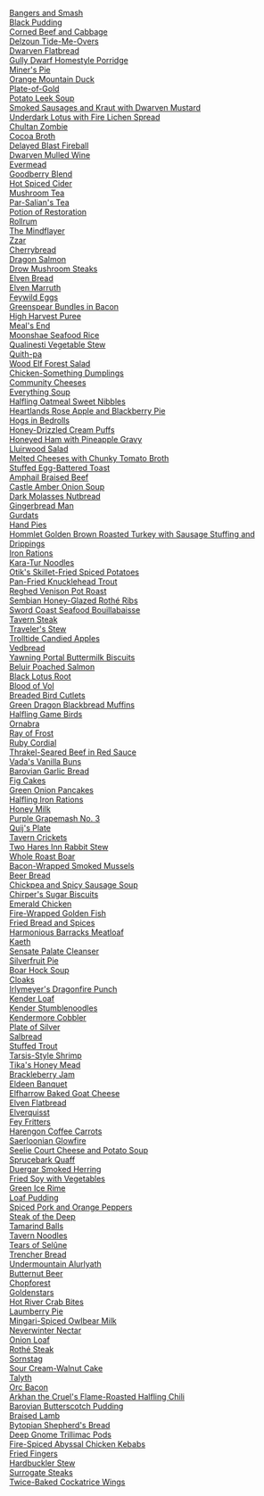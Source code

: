 ﻿[Bangers and Smash](../5econtent/recipes/bangersandsmash.md)
<br>[Black Pudding](../5econtent/recipes/blackpudding.md)
<br>[Corned Beef and Cabbage](../5econtent/recipes/cornedbeefandcabbage.md)
<br>[Delzoun Tide-Me-Overs](../5econtent/recipes/delzountidemeovers.md)
<br>[Dwarven Flatbread](../5econtent/recipes/dwarvenflatbread.md)
<br>[Gully Dwarf Homestyle Porridge](../5econtent/recipes/gullydwarfhomestyleporridge.md)
<br>[Miner's Pie](../5econtent/recipes/minerspie.md)
<br>[Orange Mountain Duck](../5econtent/recipes/orangemountainduck.md)
<br>[Plate-of-Gold](../5econtent/recipes/plateofgold.md)
<br>[Potato Leek Soup](../5econtent/recipes/potatoleeksoup.md)
<br>[Smoked Sausages and Kraut with Dwarven Mustard](../5econtent/recipes/smokedsausagesandkrautwithdwarvenmustard.md)
<br>[Underdark Lotus with Fire Lichen Spread](../5econtent/recipes/underdarklotuswithfirelichenspread.md)
<br>[Chultan Zombie](../5econtent/recipes/chultanzombie.md)
<br>[Cocoa Broth](../5econtent/recipes/cocoabroth.md)
<br>[Delayed Blast Fireball](../5econtent/recipes/delayedblastfireball.md)
<br>[Dwarven Mulled Wine](../5econtent/recipes/dwarvenmulledwine.md)
<br>[Evermead](../5econtent/recipes/evermead.md)
<br>[Goodberry Blend](../5econtent/recipes/goodberryblend.md)
<br>[Hot Spiced Cider](../5econtent/recipes/hotspicedcider.md)
<br>[Mushroom Tea](../5econtent/recipes/mushroomtea.md)
<br>[Par-Salian's Tea](../5econtent/recipes/parsalianstea.md)
<br>[Potion of Restoration](../5econtent/recipes/potionofrestoration.md)
<br>[Rollrum](../5econtent/recipes/rollrum.md)
<br>[The Mindflayer](../5econtent/recipes/themindflayer.md)
<br>[Zzar](../5econtent/recipes/zzar.md)
<br>[Cherrybread](../5econtent/recipes/cherrybread.md)
<br>[Dragon Salmon](../5econtent/recipes/dragonsalmon.md)
<br>[Drow Mushroom Steaks](../5econtent/recipes/drowmushroomsteaks.md)
<br>[Elven Bread](../5econtent/recipes/elvenbread.md)
<br>[Elven Marruth](../5econtent/recipes/elvenmarruth.md)
<br>[Feywild Eggs](../5econtent/recipes/feywildeggs.md)
<br>[Greenspear Bundles in Bacon](../5econtent/recipes/greenspearbundlesinbacon.md)
<br>[High Harvest Puree](../5econtent/recipes/highharvestpuree.md)
<br>[Meal's End](../5econtent/recipes/mealsend.md)
<br>[Moonshae Seafood Rice](../5econtent/recipes/moonshaeseafoodrice.md)
<br>[Qualinesti Vegetable Stew](../5econtent/recipes/qualinestivegetablestew.md)
<br>[Quith-pa](../5econtent/recipes/quithpa.md)
<br>[Wood Elf Forest Salad](../5econtent/recipes/woodelfforestsalad.md)
<br>[Chicken-Something Dumplings](../5econtent/recipes/chickensomethingdumplings.md)
<br>[Community Cheeses](../5econtent/recipes/communitycheeses.md)
<br>[Everything Soup](../5econtent/recipes/everythingsoup.md)
<br>[Halfling Oatmeal Sweet Nibbles](../5econtent/recipes/halflingoatmealsweetnibbles.md)
<br>[Heartlands Rose Apple and Blackberry Pie](../5econtent/recipes/heartlandsroseappleandblackberrypie.md)
<br>[Hogs in Bedrolls](../5econtent/recipes/hogsinbedrolls.md)
<br>[Honey-Drizzled Cream Puffs](../5econtent/recipes/honeydrizzledcreampuffs.md)
<br>[Honeyed Ham with Pineapple Gravy](../5econtent/recipes/honeyedhamwithpineapplegravy.md)
<br>[Lluirwood Salad](../5econtent/recipes/lluirwoodsalad.md)
<br>[Melted Cheeses with Chunky Tomato Broth](../5econtent/recipes/meltedcheeseswithchunkytomatobroth.md)
<br>[Stuffed Egg-Battered Toast](../5econtent/recipes/stuffedeggbatteredtoast.md)
<br>[Amphail Braised Beef](../5econtent/recipes/amphailbraisedbeef.md)
<br>[Castle Amber Onion Soup](../5econtent/recipes/castleamberonionsoup.md)
<br>[Dark Molasses Nutbread](../5econtent/recipes/darkmolassesnutbread.md)
<br>[Gingerbread Man](../5econtent/recipes/gingerbreadman.md)
<br>[Gurdats](../5econtent/recipes/gurdats.md)
<br>[Hand Pies](../5econtent/recipes/handpies.md)
<br>[Hommlet Golden Brown Roasted Turkey with Sausage Stuffing and Drippings](../5econtent/recipes/hommletgoldenbrownroastedturkeywithsausagestuffinganddrippings.md)
<br>[Iron Rations](../5econtent/recipes/ironrations.md)
<br>[Kara-Tur Noodles](../5econtent/recipes/karaturnoodles.md)
<br>[Otik's Skillet-Fried Spiced Potatoes](../5econtent/recipes/otiksskilletfriedspicedpotatoes.md)
<br>[Pan-Fried Knucklehead Trout](../5econtent/recipes/panfriedknuckleheadtrout.md)
<br>[Reghed Venison Pot Roast](../5econtent/recipes/reghedvenisonpotroast.md)
<br>[Sembian Honey-Glazed Rothé Ribs](../5econtent/recipes/sembianhoneyglazedrotheribs.md)
<br>[Sword Coast Seafood Bouillabaisse](../5econtent/recipes/swordcoastseafoodbouillabaisse.md)
<br>[Tavern Steak](../5econtent/recipes/tavernsteak.md)
<br>[Traveler's Stew](../5econtent/recipes/travelersstew.md)
<br>[Trolltide Candied Apples](../5econtent/recipes/trolltidecandiedapples.md)
<br>[Vedbread](../5econtent/recipes/vedbread.md)
<br>[Yawning Portal Buttermilk Biscuits](../5econtent/recipes/yawningportalbuttermilkbiscuits.md)
<br>[Beluir Poached Salmon](../5econtent/recipes/beluirpoachedsalmon.md)
<br>[Black Lotus Root](../5econtent/recipes/blacklotusroot.md)
<br>[Blood of Vol](../5econtent/recipes/bloodofvol.md)
<br>[Breaded Bird Cutlets](../5econtent/recipes/breadedbirdcutlets.md)
<br>[Green Dragon Blackbread Muffins](../5econtent/recipes/greendragonblackbreadmuffins.md)
<br>[Halfling Game Birds](../5econtent/recipes/halflinggamebirds.md)
<br>[Ornabra](../5econtent/recipes/ornabra.md)
<br>[Ray of Frost](../5econtent/recipes/rayoffrost.md)
<br>[Ruby Cordial](../5econtent/recipes/rubycordial.md)
<br>[Thrakel-Seared Beef in Red Sauce](../5econtent/recipes/thrakelsearedbeefinredsauce.md)
<br>[Vada's Vanilla Buns](../5econtent/recipes/vadasvanillabuns.md)
<br>[Barovian Garlic Bread](../5econtent/recipes/baroviangarlicbread.md)
<br>[Fig Cakes](../5econtent/recipes/figcakes.md)
<br>[Green Onion Pancakes](../5econtent/recipes/greenonionpancakes.md)
<br>[Halfling Iron Rations](../5econtent/recipes/halflingironrations.md)
<br>[Honey Milk](../5econtent/recipes/honeymilk.md)
<br>[Purple Grapemash No. 3](../5econtent/recipes/purplegrapemashno.3.md)
<br>[Quij's Plate](../5econtent/recipes/quijsplate.md)
<br>[Tavern Crickets](../5econtent/recipes/taverncrickets.md)
<br>[Two Hares Inn Rabbit Stew](../5econtent/recipes/twoharesinnrabbitstew.md)
<br>[Whole Roast Boar](../5econtent/recipes/wholeroastboar.md)
<br>[Bacon-Wrapped Smoked Mussels](../5econtent/recipes/baconwrappedsmokedmussels.md)
<br>[Beer Bread](../5econtent/recipes/beerbread.md)
<br>[Chickpea and Spicy Sausage Soup](../5econtent/recipes/chickpeaandspicysausagesoup.md)
<br>[Chirper's Sugar Biscuits](../5econtent/recipes/chirperssugarbiscuits.md)
<br>[Emerald Chicken](../5econtent/recipes/emeraldchicken.md)
<br>[Fire-Wrapped Golden Fish](../5econtent/recipes/firewrappedgoldenfish.md)
<br>[Fried Bread and Spices](../5econtent/recipes/friedbreadandspices.md)
<br>[Harmonious Barracks Meatloaf](../5econtent/recipes/harmoniousbarracksmeatloaf.md)
<br>[Kaeth](../5econtent/recipes/kaeth.md)
<br>[Sensate Palate Cleanser](../5econtent/recipes/sensatepalatecleanser.md)
<br>[Silverfruit Pie](../5econtent/recipes/silverfruitpie.md)
<br>[Boar Hock Soup](../5econtent/recipes/boarhocksoup.md)
<br>[Cloaks](../5econtent/recipes/cloaks.md)
<br>[Irlymeyer's Dragonfire Punch](../5econtent/recipes/irlymeyersdragonfirepunch.md)
<br>[Kender Loaf](../5econtent/recipes/kenderloaf.md)
<br>[Kender Stumblenoodles](../5econtent/recipes/kenderstumblenoodles.md)
<br>[Kendermore Cobbler](../5econtent/recipes/kendermorecobbler.md)
<br>[Plate of Silver](../5econtent/recipes/plateofsilver.md)
<br>[Salbread](../5econtent/recipes/salbread.md)
<br>[Stuffed Trout](../5econtent/recipes/stuffedtrout.md)
<br>[Tarsis-Style Shrimp](../5econtent/recipes/tarsisstyleshrimp.md)
<br>[Tika's Honey Mead](../5econtent/recipes/tikashoneymead.md)
<br>[Brackleberry Jam](../5econtent/recipes/brackleberryjam.md)
<br>[Eldeen Banquet](../5econtent/recipes/eldeenbanquet.md)
<br>[Elfharrow Baked Goat Cheese](../5econtent/recipes/elfharrowbakedgoatcheese.md)
<br>[Elven Flatbread](../5econtent/recipes/elvenflatbread.md)
<br>[Elverquisst](../5econtent/recipes/elverquisst.md)
<br>[Fey Fritters](../5econtent/recipes/feyfritters.md)
<br>[Harengon Coffee Carrots](../5econtent/recipes/harengoncoffeecarrots.md)
<br>[Saerloonian Glowfire](../5econtent/recipes/saerloonianglowfire.md)
<br>[Seelie Court Cheese and Potato Soup](../5econtent/recipes/seeliecourtcheeseandpotatosoup.md)
<br>[Sprucebark Quaff](../5econtent/recipes/sprucebarkquaff.md)
<br>[Duergar Smoked Herring](../5econtent/recipes/duergarsmokedherring.md)
<br>[Fried Soy with Vegetables](../5econtent/recipes/friedsoywithvegetables.md)
<br>[Green Ice Rime](../5econtent/recipes/greenicerime.md)
<br>[Loaf Pudding](../5econtent/recipes/loafpudding.md)
<br>[Spiced Pork and Orange Peppers](../5econtent/recipes/spicedporkandorangepeppers.md)
<br>[Steak of the Deep](../5econtent/recipes/steakofthedeep.md)
<br>[Tamarind Balls](../5econtent/recipes/tamarindballs.md)
<br>[Tavern Noodles](../5econtent/recipes/tavernnoodles.md)
<br>[Tears of Selûne](../5econtent/recipes/tearsofselune.md)
<br>[Trencher Bread](../5econtent/recipes/trencherbread.md)
<br>[Undermountain Alurlyath](../5econtent/recipes/undermountainalurlyath.md)
<br>[Butternut Beer](../5econtent/recipes/butternutbeer.md)
<br>[Chopforest](../5econtent/recipes/chopforest.md)
<br>[Goldenstars](../5econtent/recipes/goldenstars.md)
<br>[Hot River Crab Bites](../5econtent/recipes/hotrivercrabbites.md)
<br>[Laumberry Pie](../5econtent/recipes/laumberrypie.md)
<br>[Mingari-Spiced Owlbear Milk](../5econtent/recipes/mingarispicedowlbearmilk.md)
<br>[Neverwinter Nectar](../5econtent/recipes/neverwinternectar.md)
<br>[Onion Loaf](../5econtent/recipes/onionloaf.md)
<br>[Rothé Steak](../5econtent/recipes/rothesteak.md)
<br>[Sornstag](../5econtent/recipes/sornstag.md)
<br>[Sour Cream-Walnut Cake](../5econtent/recipes/sourcreamwalnutcake.md)
<br>[Talyth](../5econtent/recipes/talyth.md)
<br>[Orc Bacon](../5econtent/recipes/orcbacon.md)
<br>[Arkhan the Cruel's Flame-Roasted Halfling Chili](../5econtent/recipes/arkhanthecruelsflameroastedhalflingchili.md)
<br>[Barovian Butterscotch Pudding](../5econtent/recipes/barovianbutterscotchpudding.md)
<br>[Braised Lamb](../5econtent/recipes/braisedlamb.md)
<br>[Bytopian Shepherd's Bread](../5econtent/recipes/bytopianshepherdsbread.md)
<br>[Deep Gnome Trillimac Pods](../5econtent/recipes/deepgnometrillimacpods.md)
<br>[Fire-Spiced Abyssal Chicken Kebabs](../5econtent/recipes/firespicedabyssalchickenkebabs.md)
<br>[Fried Fingers](../5econtent/recipes/friedfingers.md)
<br>[Hardbuckler Stew](../5econtent/recipes/hardbucklerstew.md)
<br>[Surrogate Steaks](../5econtent/recipes/surrogatesteaks.md)
<br>[Twice-Baked Cockatrice Wings](../5econtent/recipes/twicebakedcockatricewings.md)
<br>